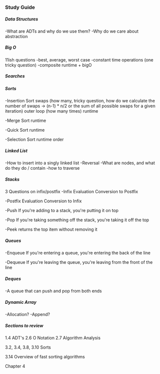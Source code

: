 ### Study Guide
##### Data Structures
-What are ADTs and why do we use them?
-Why do we care about abstraction

##### Big O
11ish questions
-best, average, worst case
-constant time operations (one tricky question)
-composite runtime + bigO

##### Searches

##### Sorts
-Insertion Sort
	swaps (how many, tricky question, how do we calculate the number of swaps -> (n-1) * n/2 or the sum of all possible swaps for a given iteration)
	outer loop (how many times)
	runtime

-Merge Sort
	runtime

-Quick Sort
	runtime

-Selection Sort
	runtime
	order

##### Linked List
-How to insert into a singly linked list
-Reversal
-What are nodes, and what do they do / contain
-how to traverse


##### Stacks
3 Questions on infix/postfix
-Infix 
	Evaluation
	Conversion to Postfix
	
-Postfix
	Evaluation
	Conversion to Infix
	
-Push
	If you're adding to a stack, you're putting it on top
	
-Pop
	If you're taking something off the stack, you're taking it off the top
	
-Peek
	returns the top item without removing it

##### Queues
-Enqueue
	If you're entering a queue, you're entering the back of the line
	
-Dequeue
	If you're leaving the queue, you're leaving from the front of the line

##### Deques
-A queue that can push and pop from both ends

##### Dynamic Array
-Allocation?
-Append?

##### Sections to review
1.4 ADT's
2.6 O Notation
2.7 Algorithm Analysis

3.2, 3.4, 3.8, 3.10 Sorts

3.14 Overview of fast sorting algorithms

Chapter 4

